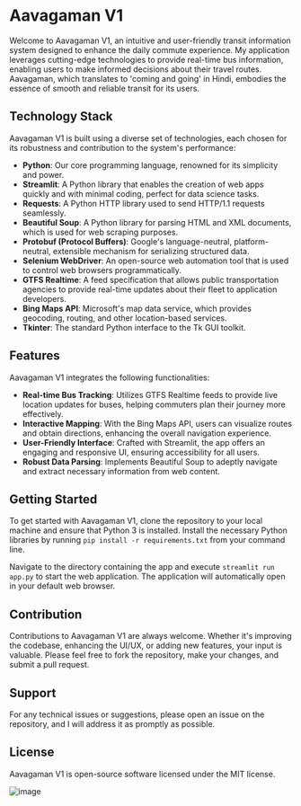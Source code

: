 # Aavagaman V1

Welcome to Aavagaman V1, an intuitive and user-friendly transit information system designed to enhance the daily commute experience. My application leverages cutting-edge technologies to provide real-time bus information, enabling users to make informed decisions about their travel routes. Aavagaman, which translates to 'coming and going' in Hindi, embodies the essence of smooth and reliable transit for its users.

## Technology Stack

Aavagaman V1 is built using a diverse set of technologies, each chosen for its robustness and contribution to the system's performance:

- **Python**: Our core programming language, renowned for its simplicity and power.
- **Streamlit**: A Python library that enables the creation of web apps quickly and with minimal coding, perfect for data science tasks.
- **Requests**: A Python HTTP library used to send HTTP/1.1 requests seamlessly.
- **Beautiful Soup**: A Python library for parsing HTML and XML documents, which is used for web scraping purposes.
- **Protobuf (Protocol Buffers)**: Google's language-neutral, platform-neutral, extensible mechanism for serializing structured data.
- **Selenium WebDriver**: An open-source web automation tool that is used to control web browsers programmatically.
- **GTFS Realtime**: A feed specification that allows public transportation agencies to provide real-time updates about their fleet to application developers.
- **Bing Maps API**: Microsoft's map data service, which provides geocoding, routing, and other location-based services.
- **Tkinter**: The standard Python interface to the Tk GUI toolkit.

## Features

Aavagaman V1 integrates the following functionalities:

- **Real-time Bus Tracking**: Utilizes GTFS Realtime feeds to provide live location updates for buses, helping commuters plan their journey more effectively.
- **Interactive Mapping**: With the Bing Maps API, users can visualize routes and obtain directions, enhancing the overall navigation experience.
- **User-Friendly Interface**: Crafted with Streamlit, the app offers an engaging and responsive UI, ensuring accessibility for all users.
- **Robust Data Parsing**: Implements Beautiful Soup to adeptly navigate and extract necessary information from web content.

## Getting Started

To get started with Aavagaman V1, clone the repository to your local machine and ensure that Python 3 is installed. Install the necessary Python libraries by running `pip install -r requirements.txt` from your command line.

Navigate to the directory containing the app and execute `streamlit run app.py` to start the web application. The application will automatically open in your default web browser.

## Contribution

Contributions to Aavagaman V1 are always welcome. Whether it's improving the codebase, enhancing the UI/UX, or adding new features, your input is valuable. Please feel free to fork the repository, make your changes, and submit a pull request.

## Support

For any technical issues or suggestions, please open an issue on the repository, and I will address it as promptly as possible.

## License

Aavagaman V1 is open-source software licensed under the MIT license.


![image](https://github.com/CreateJas/Aavagman/assets/91935368/287db89e-5198-4368-ae66-c7450d60202c)



